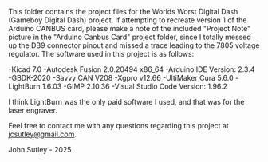 This folder contains the project files for the Worlds Worst Digital Dash
(Gameboy Digital Dash) project. If attempting to recreate version 1 of the
Arduino CANBUS card, please make a note of the included "Project Note" picture 
in the "Arduino Canbus Card" project folder, since I totally messed up the DB9 
connector pinout and missed a trace leading to the 7805 voltage regulator. The 
software used in this project is as follows:

-Kicad 7.0
-Autodesk Fusion 2.0.20494 x86_64
-Arduino IDE Version: 2.3.4
-GBDK-2020
-Savvy CAN V208
-Xgpro v12.66
-UltiMaker Cura 5.6.0
-LightBurn 1.6.03
-GIMP 2.10.36
-Visual Studio Code Version: 1.96.2

I think LightBurn was the only paid software I used, and that was for the
laser engraver.

Feel free to contact me with any questions regarding this project at
jcsutley@gmail.com. 

John Sutley - 2025
